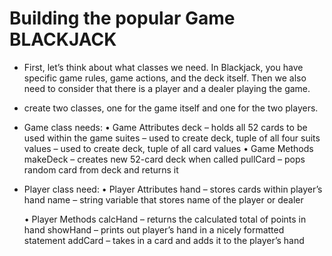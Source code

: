 # Building the popular Game BLACKJACK

* First,
  let’s think about what classes we need. In Blackjack, you have specific game rules, game
  actions, and the deck itself. Then we also need to consider that there is a player and a
  dealer playing the game. 

*  create two classes, one for the game
   itself and one for the two players.

* Game class needs:
   • Game Attributes
        deck – holds all 52 cards to be used within the game
        suites – used to create deck, tuple of all four suits
        values – used to create deck, tuple of all card values
    • Game Methods
        makeDeck – creates new 52-card deck when called
        pullCard – pops random card from deck and returns it

* Player class need:
   • Player Attributes
        hand – stores cards within player’s hand
        name – string variable that stores name of the player or dealer

   • Player Methods
        calcHand – returns the calculated total of points in hand
        showHand – prints out player’s hand in a nicely formatted statement
        addCard – takes in a card and adds it to the player’s hand